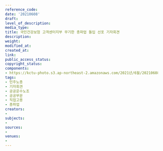 ```yaml
---
reference_code: 
date: '20210608'
draft: 
level_of_description: 
media_type: 
title: 국민건강보험 고객센터지부 무기한 총파업 돌입 선포 기자회견
description: 
weight: 
modified_at: 
created_at: 
link: 
public_access_status: 
copyright_status: 
components:
- https://kctu-photo.s3.ap-northeast-2.amazonaws.com/2021년/6월/20210608-국민건강보험+고객센터지부+무기한+총파업+돌입+선포+기자회견_민주노총_기자회견_공공운수노조_공공부문_직접고용_총파업/_1D20298.jpg
tags:
- 민주노총
- 기자회견
- 공공운수노조
- 공공부문
- 직접고용
- 총파업
creators:
- 
subjects:
- 
sources:
- 
venues:
- 
---
```

